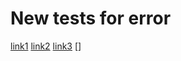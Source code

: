 # New tests for error
[link1]((hello.com))
[link2](why?andhow?.com/#)
[link3](https://hihihi-youknow)
[]
